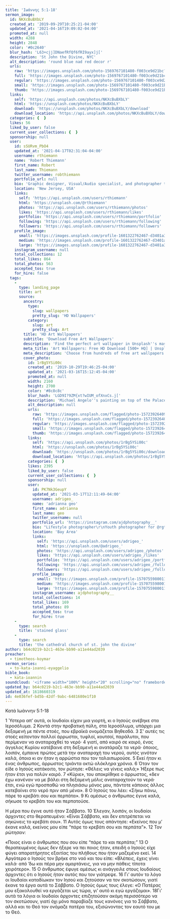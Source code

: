 ```yaml
---
title: 'Ιωάννης 5:1-18'
sermon_image:
  id: NKXcBuBXbLY
  created_at: '2019-09-29T10:25:21-04:00'
  updated_at: '2021-04-16T19:09:02-04:00'
  promoted_at: null
  width: 4288
  height: 2848
  color: '#0c2640'
  blur_hash: 'L63+cjj]DNaefRfQf6fRI9ayx]j['
  description: 'St John the Divine, NYC'
  alt_description: 'round blue nad red decor r'
  urls:
    raw: 'https://images.unsplash.com/photo-1569767101480-f003ce9d21bc?ixid=MnwxNjM3NDl8MHwxfHNlYXJjaHwxfHxTdCUyMEpvaG4lMjB0aGUlMjBEaXZpbmUlMkMlMjBOWXxlbnwwfHx8fDE2MTg2NTk5NDg&ixlib=rb-1.2.1'
    full: 'https://images.unsplash.com/photo-1569767101480-f003ce9d21bc?crop=entropy&cs=srgb&fm=jpg&ixid=MnwxNjM3NDl8MHwxfHNlYXJjaHwxfHxTdCUyMEpvaG4lMjB0aGUlMjBEaXZpbmUlMkMlMjBOWXxlbnwwfHx8fDE2MTg2NTk5NDg&ixlib=rb-1.2.1&q=85'
    regular: 'https://images.unsplash.com/photo-1569767101480-f003ce9d21bc?crop=entropy&cs=tinysrgb&fit=max&fm=jpg&ixid=MnwxNjM3NDl8MHwxfHNlYXJjaHwxfHxTdCUyMEpvaG4lMjB0aGUlMjBEaXZpbmUlMkMlMjBOWXxlbnwwfHx8fDE2MTg2NTk5NDg&ixlib=rb-1.2.1&q=80&w=1080'
    small: 'https://images.unsplash.com/photo-1569767101480-f003ce9d21bc?crop=entropy&cs=tinysrgb&fit=max&fm=jpg&ixid=MnwxNjM3NDl8MHwxfHNlYXJjaHwxfHxTdCUyMEpvaG4lMjB0aGUlMjBEaXZpbmUlMkMlMjBOWXxlbnwwfHx8fDE2MTg2NTk5NDg&ixlib=rb-1.2.1&q=80&w=400'
    thumb: 'https://images.unsplash.com/photo-1569767101480-f003ce9d21bc?crop=entropy&cs=tinysrgb&fit=max&fm=jpg&ixid=MnwxNjM3NDl8MHwxfHNlYXJjaHwxfHxTdCUyMEpvaG4lMjB0aGUlMjBEaXZpbmUlMkMlMjBOWXxlbnwwfHx8fDE2MTg2NTk5NDg&ixlib=rb-1.2.1&q=80&w=200'
  links:
    self: 'https://api.unsplash.com/photos/NKXcBuBXbLY'
    html: 'https://unsplash.com/photos/NKXcBuBXbLY'
    download: 'https://unsplash.com/photos/NKXcBuBXbLY/download'
    download_location: 'https://api.unsplash.com/photos/NKXcBuBXbLY/download?ixid=MnwxNjM3NDl8MHwxfHNlYXJjaHwxfHxTdCUyMEpvaG4lMjB0aGUlMjBEaXZpbmUlMkMlMjBOWXxlbnwwfHx8fDE2MTg2NTk5NDg'
  categories: {  }
  likes: 56
  liked_by_user: false
  current_user_collections: {  }
  sponsorship: null
  user:
    id: sSURvm_PbO4
    updated_at: '2021-04-17T02:31:04-04:00'
    username: rthiemann
    name: 'Robert Thiemann'
    first_name: Robert
    last_name: Thiemann
    twitter_username: robthiemann
    portfolio_url: null
    bio: 'Graphic designer, Visual/Audio specialist, and photographer the last 20 years for a major auto manufacturer expanding my artistry, capturing that single moment in a lifetime, seeing with a unique eye and view, to recreate what I see or can imagine!'
    location: 'New Jersey, USA'
    links:
      self: 'https://api.unsplash.com/users/rthiemann'
      html: 'https://unsplash.com/@rthiemann'
      photos: 'https://api.unsplash.com/users/rthiemann/photos'
      likes: 'https://api.unsplash.com/users/rthiemann/likes'
      portfolio: 'https://api.unsplash.com/users/rthiemann/portfolio'
      following: 'https://api.unsplash.com/users/rthiemann/following'
      followers: 'https://api.unsplash.com/users/rthiemann/followers'
    profile_image:
      small: 'https://images.unsplash.com/profile-1601322762467-d3401a396137image?ixlib=rb-1.2.1&q=80&fm=jpg&crop=faces&cs=tinysrgb&fit=crop&h=32&w=32'
      medium: 'https://images.unsplash.com/profile-1601322762467-d3401a396137image?ixlib=rb-1.2.1&q=80&fm=jpg&crop=faces&cs=tinysrgb&fit=crop&h=64&w=64'
      large: 'https://images.unsplash.com/profile-1601322762467-d3401a396137image?ixlib=rb-1.2.1&q=80&fm=jpg&crop=faces&cs=tinysrgb&fit=crop&h=128&w=128'
    instagram_username: null
    total_collections: 12
    total_likes: 864
    total_photos: 563
    accepted_tos: true
    for_hire: false
  tags:
    -
      type: landing_page
      title: art
      source:
        ancestry:
          type:
            slug: wallpapers
            pretty_slug: 'HD Wallpapers'
          category:
            slug: art
            pretty_slug: Art
        title: 'HD Art Wallpapers'
        subtitle: 'Download Free Art Wallpapers'
        description: 'Find the perfect art wallpaper in Unsplash''s massive, curated collection of HD photos. Each photo is optimized for your screen and free to use for all.'
        meta_title: 'Art Wallpapers: Free HD Download [500+ HQ] | Unsplash'
        meta_description: 'Choose from hundreds of free art wallpapers. Download HD wallpapers for free on Unsplash.'
        cover_photo:
          id: 1rBg5YSi00c
          created_at: '2019-10-29T19:46:25-04:00'
          updated_at: '2021-03-16T15:12:45-04:00'
          promoted_at: null
          width: 2160
          height: 2700
          color: '#8c8c8c'
          blur_hash: 'LGD9I?9ZM{xt?wIUM_ofXnxCs.j['
          description: 'Michael Angelo''s painting on top of the Palace of Versailles'
          alt_description: null
          urls:
            raw: 'https://images.unsplash.com/flagged/photo-1572392640988-ba48d1a74457?ixlib=rb-1.2.1'
            full: 'https://images.unsplash.com/flagged/photo-1572392640988-ba48d1a74457?ixlib=rb-1.2.1&q=85&fm=jpg&crop=entropy&cs=srgb'
            regular: 'https://images.unsplash.com/flagged/photo-1572392640988-ba48d1a74457?ixlib=rb-1.2.1&q=80&fm=jpg&crop=entropy&cs=tinysrgb&w=1080&fit=max'
            small: 'https://images.unsplash.com/flagged/photo-1572392640988-ba48d1a74457?ixlib=rb-1.2.1&q=80&fm=jpg&crop=entropy&cs=tinysrgb&w=400&fit=max'
            thumb: 'https://images.unsplash.com/flagged/photo-1572392640988-ba48d1a74457?ixlib=rb-1.2.1&q=80&fm=jpg&crop=entropy&cs=tinysrgb&w=200&fit=max'
          links:
            self: 'https://api.unsplash.com/photos/1rBg5YSi00c'
            html: 'https://unsplash.com/photos/1rBg5YSi00c'
            download: 'https://unsplash.com/photos/1rBg5YSi00c/download'
            download_location: 'https://api.unsplash.com/photos/1rBg5YSi00c/download'
          categories: {  }
          likes: 2395
          liked_by_user: false
          current_user_collections: {  }
          sponsorship: null
          user:
            id: PK7Nk3GeupY
            updated_at: '2021-03-17T12:11:49-04:00'
            username: adrigeo_
            name: 'adrianna geo'
            first_name: adrianna
            last_name: geo
            twitter_username: null
            portfolio_url: 'https://instagram.com/ajdphotography__'
            bio: "Lifestyle photographer\r\nYouth photographer for @rgtyouth on instagram"
            location: 'Bay Area'
            links:
              self: 'https://api.unsplash.com/users/adrigeo_'
              html: 'https://unsplash.com/@adrigeo_'
              photos: 'https://api.unsplash.com/users/adrigeo_/photos'
              likes: 'https://api.unsplash.com/users/adrigeo_/likes'
              portfolio: 'https://api.unsplash.com/users/adrigeo_/portfolio'
              following: 'https://api.unsplash.com/users/adrigeo_/following'
              followers: 'https://api.unsplash.com/users/adrigeo_/followers'
            profile_image:
              small: 'https://images.unsplash.com/profile-1570755980011-96ec14c10fffimage?ixlib=rb-1.2.1&q=80&fm=jpg&crop=faces&cs=tinysrgb&fit=crop&h=32&w=32'
              medium: 'https://images.unsplash.com/profile-1570755980011-96ec14c10fffimage?ixlib=rb-1.2.1&q=80&fm=jpg&crop=faces&cs=tinysrgb&fit=crop&h=64&w=64'
              large: 'https://images.unsplash.com/profile-1570755980011-96ec14c10fffimage?ixlib=rb-1.2.1&q=80&fm=jpg&crop=faces&cs=tinysrgb&fit=crop&h=128&w=128'
            instagram_username: ajdphotography__
            total_collections: 14
            total_likes: 169
            total_photos: 89
            accepted_tos: true
            for_hire: true
    -
      type: search
      title: 'stained glass'
    -
      type: search
      title: 'the cathedral church of st. john the divine'
author: b64c0219-b2c1-463e-bb90-a11e44ad2039
preacher:
  - timotheos-koymar
sermon_series:
  - to-kata-ioanni-eyaggelio
bible_book:
  - kata-ioannin
soundcloud: '<iframe width="100%" height="20" scrolling="no" frameborder="no" allow="autoplay" src="https://w.soundcloud.com/player/?url=https%3A//api.soundcloud.com/tracks/709722400%3Fsecret_token%3Ds-TEKgE&color=%23ff5500&inverse=false&auto_play=false&show_user=true"></iframe>'
updated_by: b64c0219-b2c1-463e-bb90-a11e44ad2039
updated_at: 1618660319
id: 4e036fef-bd5b-42df-9abc-6481680e1f10
---
```

Κατά Ιωάννην 5:1-18

1 Ύστερα απ’ αυτά, οι Ιουδαίοι είχαν μια γιορτή, κι ο Ιησούς ανέβηκε στα Ιεροσόλυμα. 2 Κοντά στην προβατική πύλη, στα Ιεροσόλυμα, υπάρχει μια δεξαμενή με πέντε στοές, που εβραϊκά ονομάζεται Βηθεσδά. 3 Σ’ αυτές τις στοές κείτονταν πολλοί άρρωστοι, τυφλοί, κουτσοί, παράλυτοι, που περίμεναν να αναταραχθεί το νερό· 4 γιατί, από καιρό σε καιρό, ένας άγγελος Κυρίου κατέβαινε στη δεξαμενή κι ανατάραζε τα νερά· όποιος, λοιπόν, έμπαινε πρώτος μετά την αναταραχή του νερού, αυτός γινόταν καλά, όποια κι αν ήταν η αρρώστια που τον ταλαιπωρούσε. 5 Εκεί ήταν κι ένας άνθρωπος, άρρωστος τριάντα οκτώ ολόκληρα χρόνια. 6 Όταν τον είδε ο Ιησούς κατάκοιτο, τον ρώτησε: «Θέλεις να γίνεις καλά;» Ήξερε πως ήταν έτσι για πολύν καιρό. 7 «Κύριε», του αποκρίθηκε ο άρρωστος, «δεν έχω κανέναν να με βάλει στη δεξαμενή μόλις αναταραχτούν τα νερά· έτσι, ενώ εγώ προσπαθώ να πλησιάσω μόνος μου, πάντοτε κάποιος άλλος κατεβαίνει στο νερό πριν από μένα». 8 Ο Ιησούς του λέει: «Σήκω πάνω, πάρε το κρεβάτι σου και περπάτα». 9 Κι αμέσως ο άνθρωπος έγινε καλά, σήκωσε το κρεβάτι του και περπατούσε.

Η μέρα που έγινε αυτό ήταν Σάββατο. 10 Έλεγαν, λοιπόν, οι Ιουδαίοι άρχοντες στο θεραπευμένο: «Είναι Σάββατο, και δεν επιτρέπεται να σηκώνεις το κρεβάτι σου». 11 Αυτός όμως τους απάντησε: «Εκείνος που μ’ έκανε καλά, εκείνος μου είπε “πάρε το κρεβάτι σου και περπάτα”». 12 Τον ρώτησαν:

«Ποιος είναι ο άνθρωπος που σου είπε “πάρε το και περπάτα;” 13 Ο θεραπευμένος όμως δεν ήξερε να πει ποιος ήταν, επειδή ο Ιησούς είχε φύγει απαρατήρητος εξαιτίας του πλήθους που ήταν μαζεμένο εκεί. 14 Αργότερα ο Ιησούς τον βρήκε στο ναό και του είπε: «Βλέπεις, έχεις γίνει καλά· από ’δω και πέρα μην αμαρτάνεις, για να μην πάθεις τίποτα χειρότερο». 15 Ο άνθρωπος έφυγε αμέσως κι ανάγγειλε στους Ιουδαίους άρχοντες ότι ο Ιησούς ήταν αυτός που τον γιάτρεψε. 16 Γι’ αυτόν το λόγο οι Ιουδαίοι καταδίωκαν τον Ιησού και ζητούσαν να τον σκοτώσουν, γιατί έκανε τα έργα αυτά το Σάββατο. Ο Ιησούς όμως τους έλεγε: «Ο Πατέρας μου εξακολουθεί να εργάζεται ως τώρα, γι’ αυτό κι εγώ εργάζομαι». 18Γι’ αυτά τα λόγια οι Ιουδαίοι άρχοντες επιζητούσαν ακόμη περισσότερο να τον σκοτώσουν, γιατί όχι μόνο παραβίαζε τους κανόνες για το Σάββατο, αλλά και το Θεό τον ονόμαζε πατέρα του, εξισώνοντας τον εαυτό του με το Θεό.